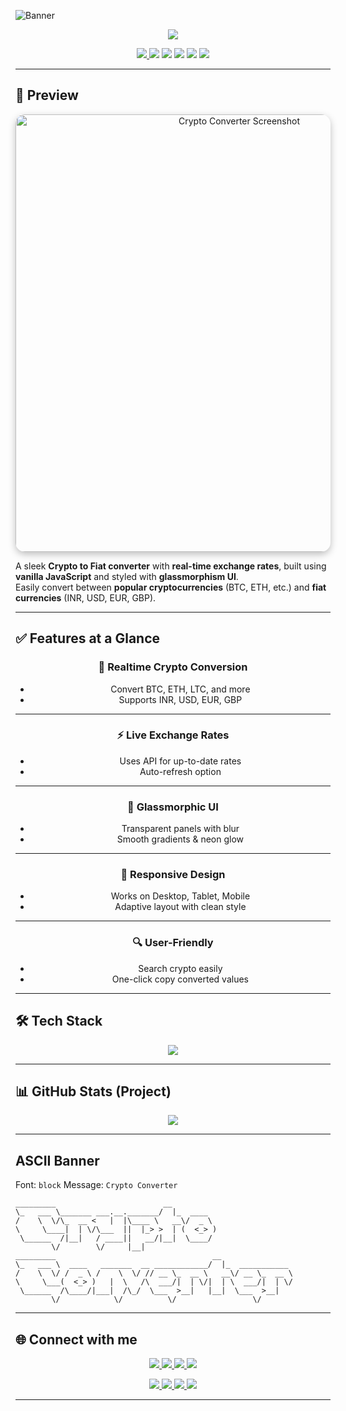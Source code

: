 <!-- Banner -->
![Banner](https://capsule-render.vercel.app/api?type=blur&height=300&color=gradient&text=Crypto%20Converter&desc=Realtime%20Rates%20%7C%20Glassy%20UI%20%7C%20Multi-Currency&fontAlign=50&fontSize=60&descSize=20&descAlignY=53&descAlign=59&fontAlignY=40&fontColor=FFFFFF)

<p align="center">
  <img src="https://readme-typing-svg.herokuapp.com?font=Fira+Code&size=22&duration=3000&pause=1000&color=36BCF7&center=true&vCenter=true&width=600&lines=Crypto+to+INR+%7C+USD+%7C+More;Realtime+Exchange+Rates+⚡;Glassmorphic+UI+Design;Responsive+%7C+Smooth+Animations" />
</p>

<p align="center">
  <a href="https://bismay-exe.github.io/Crypto-converter/">
    <img src="https://img.shields.io/badge/🌐%20Live%20Website-Crypto%20Converter-36BCF7?style=for-the-badge&logo=bitcoin&logoColor=white" />
  </a>
  <img src="https://img.shields.io/badge/HTML-5-orange?style=for-the-badge&logo=html5&logoColor=white" />
  <img src="https://img.shields.io/badge/CSS-3-blue?style=for-the-badge&logo=css3&logoColor=white" />
  <img src="https://img.shields.io/badge/JavaScript-ES6-yellow?style=for-the-badge&logo=javascript&logoColor=black" />
  <img src="https://img.shields.io/badge/Open%20Source-❤️-green?style=for-the-badge&logo=github&logoColor=white" />
  <img src="https://img.shields.io/badge/License-MIT-blueviolet?style=for-the-badge" />
</p>

---

## 📸 Preview

<p align="center">
  <img src="assets/converter.gif" alt="Crypto Converter Screenshot" width="700px" style="border-radius:15px;box-shadow:0 4px 12px rgba(0,0,0,0.25);" />
</p>

A sleek **Crypto to Fiat converter** with **real-time exchange rates**, built using **vanilla JavaScript** and styled with **glassmorphism UI**.  
Easily convert between **popular cryptocurrencies** (BTC, ETH, etc.) and **fiat currencies** (INR, USD, EUR, GBP).  

---

## ✅ Features at a Glance

<div align="center">

### 💱 Realtime Crypto Conversion  
- Convert BTC, ETH, LTC, and more  
- Supports INR, USD, EUR, GBP  

---

### ⚡ Live Exchange Rates  
- Uses API for up-to-date rates  
- Auto-refresh option  

---

### 🎨 Glassmorphic UI  
- Transparent panels with blur  
- Smooth gradients & neon glow  

---

### 📱 Responsive Design  
- Works on Desktop, Tablet, Mobile  
- Adaptive layout with clean style  

---

### 🔍 User-Friendly  
- Search crypto easily  
- One-click copy converted values  

</div>

---

## 🛠️ Tech Stack  

<p align="center">
  <img src="https://skillicons.dev/icons?i=html,css,js&theme=dark" />
</p>

---

## 📊 GitHub Stats (Project)

<p align="center">
  <img src="https://github-readme-stats.vercel.app/api/pin/?username=Bismay-exe&repo=Crypto-converter&theme=transparent&bg_color=30,000000,434343&title_color=FFD700&text_color=FFFFFF&icon_color=36BCF7&hide_border=true" />
</p>

---

## ASCII Banner

<!--ascii-start-->
Font: `block`
Message: `Crypto Converter`
```text
_________                        __                           
\_   ___ \_______ ___.__._______/  |_  ____                   
/    \  \/\_  __ <   |  |\____ \   __\/  _ \                  
\     \____|  | \/\___  ||  |_> >  | (  <_> )                 
 \______  /|__|   / ____||   __/|__|  \____/                  
        \/        \/     |__|                                 
_________                                   __                
\_   ___ \  ____   _______  __ ____________/  |_  ___________ 
/    \  \/ /  _ \ /    \  \/ // __ \_  __ \   __\/ __ \_  __ \
\     \___(  <_> )   |  \   /\  ___/|  | \/|  | \  ___/|  | \/
 \______  /\____/|___|  /\_/  \___  >__|   |__|  \___  >__|   
        \/            \/          \/                 \/
```
<!--ascii-end-->

---

## 🌐 Connect with me

<p align="center">
  <a href="https://github.com/Bismay-exe" target="_blank">
    <img src="https://img.shields.io/badge/GitHub-Profile-FFD700?style=for-the-badge&logo=github&logoColor=black&labelColor=1a1a1a" />
  </a>

  <a href="https://instagram.com/bismay.exe" target="_blank">
    <img src="https://img.shields.io/badge/Instagram-Follow-E4405F?style=for-the-badge&logo=instagram&logoColor=white&labelColor=1a1a1a" />
  </a>

  <a href="https://t.me/bismay_exe" target="_blank">
    <img src="https://img.shields.io/badge/Telegram-Chat-0088CC?style=for-the-badge&logo=telegram&logoColor=white&labelColor=1a1a1a" />
  </a>

  <a href="https://discord.com" target="_blank">
    <img src="https://img.shields.io/badge/Discord-Join-5865F2?style=for-the-badge&logo=discord&logoColor=white&labelColor=1a1a1a" />
  </a>
</p>

<p align="center">
  <a href="https://youtube.com" target="_blank">
    <img src="https://img.shields.io/badge/YouTube-Subscribe-FF0000?style=for-the-badge&logo=youtube&logoColor=white&labelColor=1a1a1a" />
  </a>

  <a href="https://linkedin.com" target="_blank">
    <img src="https://img.shields.io/badge/LinkedIn-Connect-0A66C2?style=for-the-badge&logo=linkedin&logoColor=white&labelColor=1a1a1a" />
  </a>

  <a href="https://threads.net/@bismay.exe" target="_blank">
    <img src="https://img.shields.io/badge/Threads-Follow-000000?style=for-the-badge&logo=threads&logoColor=white&labelColor=1a1a1a" />
  </a>

  <a href="https://t.me/BismaysInventory" target="_blank">
    <img src="https://img.shields.io/badge/Telegram-Group-32CD32?style=for-the-badge&logo=telegram&logoColor=white&labelColor=1a1a1a" />
  </a>
</p>


---
